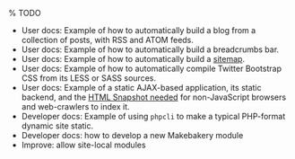 % TODO

- User docs: Example of how to automatically build a blog from a collection of posts, with RSS and ATOM feeds.
- User docs: Example of how to automatically build a breadcrumbs bar.
- User docs: Example of how to automatically build a [sitemap][].
- User docs: Example of how to automatically compile Twitter Bootstrap CSS from its LESS or SASS sources.
- User docs: Example of a static AJAX-based application, its static backend, and the [HTML Snapshot needed][ajax-crawling] for non-JavaScript browsers and web-crawlers to index it.
- Developer docs: Example of using `phpcli` to make a typical PHP-format dynamic site static.
- Developer docs: how to develop a new Makebakery module
- Improve: allow site-local modules

[ajax-crawling]: https://developers.google.com/webmasters/ajax-crawling/docs/learn-more
[sitemap]: http://www.sitemaps.org

